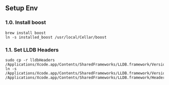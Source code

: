 ## Setup Env 
### 1.0. Install boost 
```
brew install boost
ln -s installed_boost /usr/local/Cellar/boost
```
### 1.1. Set LLDB Headers
```
sudo cp -r lldbHeaders /Applications/Xcode.app/Contents/SharedFrameworks/LLDB.framework/Versions/A/Headers
ln -s /Applications/Xcode.app/Contents/SharedFrameworks/LLDB.framework/Versions/Current/Headers /Applications/Xcode.app/Contents/SharedFrameworks/LLDB.framework/Headers
```
